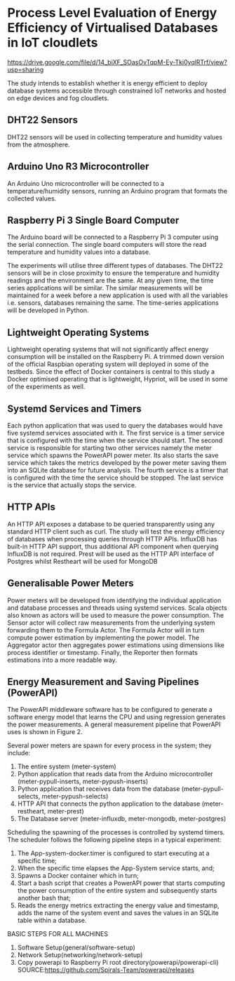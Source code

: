 # Process Level Evaluation of Energy Efficiency of Virtualised Databases in IoT cloudlets

https://drive.google.com/file/d/14_biXF_SOasOvTqpM-Ey-Tki0yqlRTrf/view?usp=sharing


The study intends to establish whether it is energy efficient to deploy database systems accessible through constrained IoT networks and hosted on edge devices and fog cloudlets.  

## DHT22 Sensors
DHT22 sensors will be used in collecting temperature and humidity values from the atmosphere. 

## Arduino Uno R3 Microcontroller
An Arduino Uno microcontroller will be connected to a temperature/humidity sensors, running an Arduino program that formats the collected values.  

## Raspberry Pi 3 Single Board Computer
 The Arduino board will be connected to a Raspberry Pi 3 computer using the serial connection. The single board computers will store the read temperature and humidity values into a database. 

The experiments will utilise three different types of databases. The DHT22 sensors will be in close proximity to ensure the temperature and humidity readings and the environment are the same. At any given time, the time series applications will be similar. The similar measurements will be maintained for a week before a new application is used with all the variables i.e. sensors, databases remaining the same. The time-series applications will be developed in Python.

## Lightweight Operating Systems
Lightweight operating systems that will not significantly affect energy consumption will be installed on the Raspberry Pi. A trimmed down version of the official Raspbian operating system will deployed in some of the testbeds. Since the effect of Docker containers is central to this study a Docker optimised operating that is lightweight, Hypriot, will be used in some of the experiments as well.

## Systemd Services and Timers
Each python application that was used to query the databases would have five systemd services associated with it. The first service is a timer service that is configured with the time when the service should start. The second service is responsible for starting two other services namely the meter service which spawns the PowerAPI power meter. Its also starts the save service which takes the metrics developed by the power meter saving them into an SQLite database for future analysis. The fourth service is a timer that is configured with the time the service should be stopped. The last service is the service that actually stops the service. 

## HTTP APIs 
An HTTP API exposes a database to be queried transparently using any standard HTTP client such as curl. The study will test the energy efficiency of databases when processing queries through HTTP APIs. InfluxDB has built-in HTTP API support, thus additional API component when querying InfluxDB is not required. Prest will be used as the HTTP API interface of Postgres whilst Restheart will be used for MongoDB

## Generalisable Power Meters
Power meters will be developed from identifying the individual application and database processes and threads using systemd services. Scala objects also known as actors will be used to measure the power consumption. The Sensor actor will collect raw measurements from the underlying system forwarding them to the Formula Actor. The Formula Actor will in turn compute power estimation by implementing the power model. The Aggregator actor then aggregates power estimations using dimensions like process identifier or timestamp. Finally, the Reporter then formats estimations into a more readable way. 

## Energy Measurement and Saving Pipelines (PowerAPI)
The PowerAPI middleware software has to be configured to generate a software energy model that learns the CPU and using regression generates the power measurements. A general measurement pipeline that PowerAPI uses is shown in Figure 2.

Several power meters are spawn for every process in the system; they include:

1. The entire system (meter-system)
2. Python application that reads data from the Arduino microcontroller (meter-pypull-inserts, meter-pypush-inserts)
1. Python application that receives data from the database (meter-pypull-selects, meter-pypush-selects)
2. HTTP API that connects the python application to the database (meter-restheart, meter-prest)
3. The Database server (meter-influxdb, meter-mongodb, meter-postgres)

Scheduling the spawning of the processes is controlled by systemd timers. The scheduler follows the following pipeline steps in a typical experiment:

1. The App-system-docker.timer is configured to start executing at a specific time; 
2. When the specific time elapses the App-System service starts, and;
3. Spawns a Docker container which in turn;
4. Start a bash script that creates a PowerAPI power that starts computing the power consumption of the entire system and subsequently starts another bash that;
5. Reads the energy metrics extracting the energy value and timestamp, adds the name of the system event and saves the values in an SQLite table within a database.


BASIC STEPS FOR ALL MACHINES
1. Software Setup(general/software-setup)
2. Network Setup(networking/network-setup)
3. Copy powerapi to Raspberry Pi root directory(powerapi/powerapi-cli) SOURCE:https://github.com/Spirals-Team/powerapi/releases
